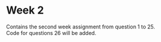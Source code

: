 # Week 2
Contains the second week assignment from question 1 to 25.  
Code for questions 26 will be added.  
